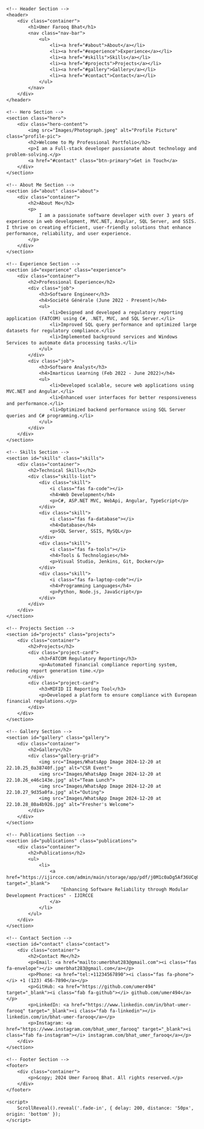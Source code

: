 <!DOCTYPE html>
<html lang="en">
<head>
    <meta charset="UTF-8">
    <meta name="viewport" content="width=device-width, initial-scale=1.0">
    <title>Umer Farooq Bhat - Portfolio</title>
    <link rel="stylesheet" href="style.css">
    <link href="https://fonts.googleapis.com/css2?family=Roboto:wght@300;400;500&family=Open+Sans:wght@300;400;600&display=swap" rel="stylesheet">
    <link rel="stylesheet" href="https://cdnjs.cloudflare.com/ajax/libs/font-awesome/6.0.0-beta3/css/all.min.css">
    <script src="https://cdnjs.cloudflare.com/ajax/libs/scrollreveal/4.0.0/scrollreveal.min.js"></script>
</head>
<body>

    <!-- Header Section -->
    <header>
        <div class="container">
            <h1>Umer Farooq Bhat</h1>
            <nav class="nav-bar">
                <ul>
                    <li><a href="#about">About</a></li>
                    <li><a href="#experience">Experience</a></li>
                    <li><a href="#skills">Skills</a></li>
                    <li><a href="#projects">Projects</a></li>
                    <li><a href="#gallery">Gallery</a></li>
                    <li><a href="#contact">Contact</a></li>
                </ul>
            </nav>
        </div>
    </header>

    <!-- Hero Section -->
    <section class="hero">
        <div class="hero-content">
            <img src="Images/Photograph.jpeg" alt="Profile Picture" class="profile-pic">
            <h2>Welcome to My Professional Portfolio</h2>
            <p>I am a Full-stack developer passionate about technology and problem-solving.</p>
            <a href="#contact" class="btn-primary">Get in Touch</a>
        </div>
    </section>

    <!-- About Me Section -->
    <section id="about" class="about">
        <div class="container">
            <h2>About Me</h2>
            <p>
                I am a passionate software developer with over 3 years of experience in web development, MVC.NET, Angular, SQL Server, and SSIS. I thrive on creating efficient, user-friendly solutions that enhance performance, reliability, and user experience.
            </p>
        </div>
    </section>

    <!-- Experience Section -->
    <section id="experience" class="experience">
        <div class="container">
            <h2>Professional Experience</h2>
            <div class="job">
                <h3>Software Engineer</h3>
                <h4>Société Générale (June 2022 - Present)</h4>
                <ul>
                    <li>Designed and developed a regulatory reporting application (FATCOM) using C#, .NET, MVC, and SQL Server.</li>
                    <li>Improved SQL query performance and optimized large datasets for regulatory compliance.</li>
                    <li>Implemented background services and Windows Services to automate data processing tasks.</li>
                </ul>
            </div>
            <div class="job">
                <h3>Software Analyst</h3>
                <h4>Imarticus Learning (Feb 2022 - June 2022)</h4>
                <ul>
                    <li>Developed scalable, secure web applications using MVC.NET and Angular.</li>
                    <li>Enhanced user interfaces for better responsiveness and performance.</li>
                    <li>Optimized backend performance using SQL Server queries and C# programming.</li>
                </ul>
            </div>
        </div>
    </section>

    <!-- Skills Section -->
    <section id="skills" class="skills">
        <div class="container">
            <h2>Technical Skills</h2>
            <div class="skills-list">
                <div class="skill">
                    <i class="fas fa-code"></i>
                    <h4>Web Development</h4>
                    <p>C#, ASP.NET MVC, WebApi, Angular, TypeScript</p>
                </div>
                <div class="skill">
                    <i class="fas fa-database"></i>
                    <h4>Database</h4>
                    <p>SQL Server, SSIS, MySQL</p>
                </div>
                <div class="skill">
                    <i class="fas fa-tools"></i>
                    <h4>Tools & Technologies</h4>
                    <p>Visual Studio, Jenkins, Git, Docker</p>
                </div>
                <div class="skill">
                    <i class="fas fa-laptop-code"></i>
                    <h4>Programming Languages</h4>
                    <p>Python, Node.js, JavaScript</p>
                </div>
            </div>
        </div>
    </section>

    <!-- Projects Section -->
    <section id="projects" class="projects">
        <div class="container">
            <h2>Projects</h2>
            <div class="project-card">
                <h3>FATCOM Regulatory Reporting</h3>
                <p>Automated financial compliance reporting system, reducing report generation time.</p>
            </div>
            <div class="project-card">
                <h3>MIFID II Reporting Tool</h3>
                <p>Developed a platform to ensure compliance with European financial regulations.</p>
            </div>
        </div>
    </section>

    <!-- Gallery Section -->
    <section id="gallery" class="gallery">
        <div class="container">
            <h2>Gallery</h2>
            <div class="gallery-grid">
                <img src="Images/WhatsApp Image 2024-12-20 at 22.10.25_0a38740f.jpg" alt="CSR Event">
                <img src="Images/WhatsApp Image 2024-12-20 at 22.10.26_e46c143e.jpg" alt="Team Lunch">
                <img src="Images/WhatsApp Image 2024-12-20 at 22.10.27_9d35a0fa.jpg" alt="Outing">
                <img src="Images/WhatsApp Image 2024-12-20 at 22.10.28_80a4b926.jpg" alt="Fresher's Welcome">
            </div>
        </div>
    </section>

    <!-- Publications Section -->
    <section id="publications" class="publications">
        <div class="container">
            <h2>Publications</h2>
            <ul>
                <li>
                    <a href="https://ijircce.com/admin/main/storage/app/pdf/j0M1c0aDg5Af36UCq0fLj3tJ4kkBj5yDs1B1K0rO.pdf" target="_blank">
                        "Enhancing Software Reliability through Modular Development Practices" - IJIRCCE
                    </a>
                </li>
            </ul>
        </div>
    </section>

    <!-- Contact Section -->
    <section id="contact" class="contact">
        <div class="container">
            <h2>Contact Me</h2>
            <p>Email: <a href="mailto:umerbhat283@gmail.com"><i class="fas fa-envelope"></i> umerbhat283@gmail.com</a></p>
            <p>Phone: <a href="tel:+11234567890"><i class="fas fa-phone"></i> +1 (123) 456-7890</a></p>
            <p>GitHub: <a href="https://github.com/umer494" target="_blank"><i class="fab fa-github"></i> github.com/umer494</a></p>
            <p>LinkedIn: <a href="https://www.linkedin.com/in/bhat-umer-farooq" target="_blank"><i class="fab fa-linkedin"></i> linkedin.com/in/bhat-umer-farooq</a></p>
            <p>Instagram: <a href="https://www.instagram.com/bhat_umer_farooq" target="_blank"><i class="fab fa-instagram"></i> instagram.com/bhat_umer_farooq</a></p>
        </div>
    </section>

    <!-- Footer Section -->
    <footer>
        <div class="container">
            <p>&copy; 2024 Umer Farooq Bhat. All rights reserved.</p>
        </div>
    </footer>

    <script>
        ScrollReveal().reveal('.fade-in', { delay: 200, distance: '50px', origin: 'bottom' });
    </script>
</body>
</html>
